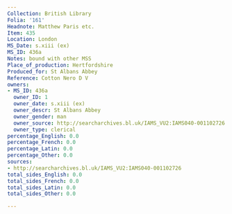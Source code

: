 ```yaml
---
Collection: British Library
Folia: '161'
Headnote: Matthew Paris etc.
Item: 435
Location: London
MS_Date: s.xiii (ex)
MS_ID: 436a
Notes: bound with other MSS
Place_of_production: Hertfordshire
Produced_for: St Albans Abbey
Reference: Cotton Nero D V
owners:
- MS_ID: 436a
  owner_ID: 1
  owner_date: s.xiii (ex)
  owner_descr: St Albans Abbey
  owner_gender: man
  owner_source: http://searcharchives.bl.uk/IAMS_VU2:IAMS040-001102726
  owner_type: clerical
percentage_English: 0.0
percentage_French: 0.0
percentage_Latin: 0.0
percentage_Other: 0.0
sources:
- http://searcharchives.bl.uk/IAMS_VU2:IAMS040-001102726
total_sides_English: 0.0
total_sides_French: 0.0
total_sides_Latin: 0.0
total_sides_Other: 0.0

---
```

